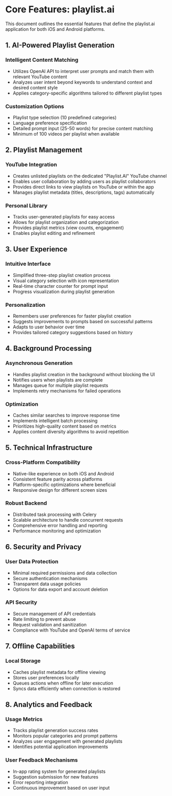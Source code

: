 # Core Features: playlist.ai

This document outlines the essential features that define the playlist.ai application for both iOS and Android platforms.

## 1. AI-Powered Playlist Generation

### Intelligent Content Matching
- Utilizes OpenAI API to interpret user prompts and match them with relevant YouTube content
- Analyzes user intent beyond keywords to understand context and desired content style
- Applies category-specific algorithms tailored to different playlist types

### Customization Options
- Playlist type selection (10 predefined categories)
- Language preference specification
- Detailed prompt input (25-50 words) for precise content matching
- Minimum of 100 videos per playlist when available

## 2. Playlist Management

### YouTube Integration
- Creates unlisted playlists on the dedicated "Playlist.AI" YouTube channel
- Enables user collaboration by adding users as playlist collaborators
- Provides direct links to view playlists on YouTube or within the app
- Manages playlist metadata (titles, descriptions, tags) automatically

### Personal Library
- Tracks user-generated playlists for easy access
- Allows for playlist organization and categorization
- Provides playlist metrics (view counts, engagement)
- Enables playlist editing and refinement

## 3. User Experience

### Intuitive Interface
- Simplified three-step playlist creation process
- Visual category selection with icon representation
- Real-time character counter for prompt input
- Progress visualization during playlist generation

### Personalization
- Remembers user preferences for faster playlist creation
- Suggests improvements to prompts based on successful patterns
- Adapts to user behavior over time
- Provides tailored category suggestions based on history

## 4. Background Processing

### Asynchronous Generation
- Handles playlist creation in the background without blocking the UI
- Notifies users when playlists are complete
- Manages queue for multiple playlist requests
- Implements retry mechanisms for failed operations

### Optimization
- Caches similar searches to improve response time
- Implements intelligent batch processing
- Prioritizes high-quality content based on metrics
- Applies content diversity algorithms to avoid repetition

## 5. Technical Infrastructure

### Cross-Platform Compatibility
- Native-like experience on both iOS and Android
- Consistent feature parity across platforms
- Platform-specific optimizations where beneficial
- Responsive design for different screen sizes

### Robust Backend
- Distributed task processing with Celery
- Scalable architecture to handle concurrent requests
- Comprehensive error handling and reporting
- Performance monitoring and optimization

## 6. Security and Privacy

### User Data Protection
- Minimal required permissions and data collection
- Secure authentication mechanisms
- Transparent data usage policies
- Options for data export and account deletion

### API Security
- Secure management of API credentials
- Rate limiting to prevent abuse
- Request validation and sanitization
- Compliance with YouTube and OpenAI terms of service

## 7. Offline Capabilities

### Local Storage
- Caches playlist metadata for offline viewing
- Stores user preferences locally
- Queues actions when offline for later execution
- Syncs data efficiently when connection is restored

## 8. Analytics and Feedback

### Usage Metrics
- Tracks playlist generation success rates
- Monitors popular categories and prompt patterns
- Analyzes user engagement with generated playlists
- Identifies potential application improvements

### User Feedback Mechanisms
- In-app rating system for generated playlists
- Suggestion submission for new features
- Error reporting integration
- Continuous improvement based on user input
